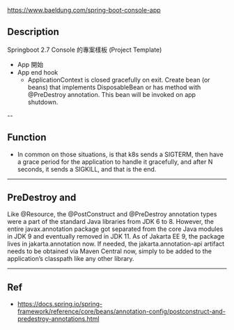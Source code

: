 https://www.baeldung.com/spring-boot-console-app


## Description

Springboot 2.7 Console 的專案樣板 (Project Template)



- App 開始
- App end hook
    - ApplicationContext is closed gracefully on exit. Create bean (or beans) that implements DisposableBean or has method with @PreDestroy annotation. This bean will be invoked on app shutdown.

--

## Function

- In common on those situations, is that k8s sends a SIGTERM, then have a grace period for the application to handle it gracefully, and after N seconds, it sends a SIGKILL, and that is the end.



---
## PreDestroy and 

Like @Resource, the @PostConstruct and @PreDestroy annotation types were a part of the standard Java libraries from JDK 6 to 8. However, the entire javax.annotation package got separated from the core Java modules in JDK 9 and eventually removed in JDK 11. As of Jakarta EE 9, the package lives in jakarta.annotation now. If needed, the jakarta.annotation-api artifact needs to be obtained via Maven Central now, simply to be added to the application’s classpath like any other library.


---

## Ref

- https://docs.spring.io/spring-framework/reference/core/beans/annotation-config/postconstruct-and-predestroy-annotations.html